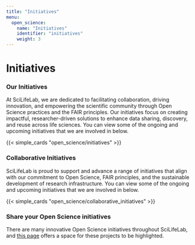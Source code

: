 ```yaml
---
title: "Initiatives"
menu:
  open_science:
    name: "Initiatives"
    identifier: "initiatives"
    weight: 3
---
```

# Initiatives

### Our Initiatives

At SciLifeLab, we are dedicated to facilitating collaboration, driving innovation, and empowering the
scientific community through Open Science practices and the FAIR principles. Our initiatives focus on creating impactful,
researcher-driven solutions to enhance data sharing, discovery, and reuse across life sciences. You can view some of
the ongoing and upcoming initiatives that we are involved in below.

{{< simple_cards "open_science/initiatives" >}}


### Collaborative Initiatives

SciLifeLab is proud to support and advance a range of initiatives that align with our commitment to Open Science,
FAIR principles, and the sustainable development of research infrastructure. You can view some of the ongoing and
upcoming initiatives that we are involved in below.

{{< simple_cards "open_science/collaborative_initiatives" >}}


### Share your Open Science initiatives 

There are many innovative Open Science initiatives throughout SciLifeLab, and
[this page](/open_science/initiatives/scilifelab) offers a space for these projects to be highlighted.
